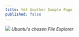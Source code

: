 ```yaml
---
title: Yet Another Sample Page
published: false
---
```


![](/assets/2020-7-16/gnome-3-30-will-bring-a-better-flatpak-experience-to-the-nautilus-file-manager-522142-2.jpg)
*Ubuntu's chosen File Explorer*